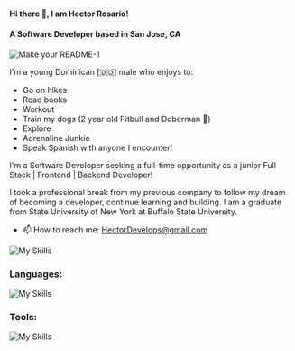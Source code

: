 <p align="center">
 
<h4> Hi there 👋, I am Hector Rosario!</h4>
<h4> A Software Developer based in San Jose, CA</h4>

![Make your README-1](https://github.com/user-attachments/assets/88037855-8b47-40f2-a6cd-1a7c94bd5732)

</p>





I'm a young Dominican [🇩🇴] male who enjoys to:
- Go on hikes
- Read books
- Workout 
- Train my dogs (2 year old Pitbull and Doberman 🐶)
- Explore 
- Adrenaline Junkie 
- Speak Spanish with anyone I encounter! 

I'm a Software Developer seeking a full-time opportunity as a junior Full Stack | Frontend | Backend Developer! 

I took a professional break from my previous company to follow my dream of becoming a developer, continue learning and building. 
I am a graduate from State University of New York at Buffalo State University. 

- 📫 How to reach me: HectorDevelops@gmail.com 


![My Skills](https://go-skill-icons.vercel.app/api/icons?i=linkedin,github)

<h3 align="left">Languages:</h3>

![My Skills](https://go-skill-icons.vercel.app/api/icons?i=js,html,java,python,cs)



<h3 align="left">Tools:</h3>

![My Skills](https://go-skill-icons.vercel.app/api/icons?i=git,bootstrap,expressjs,mysql,idea,nodejs,mongodb,tailwindcss,react)








  
